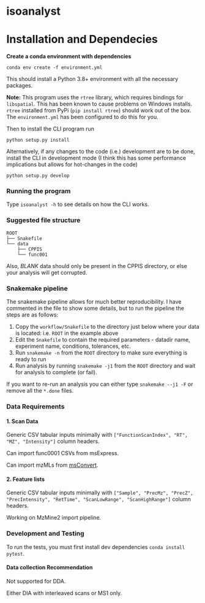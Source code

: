# isoanalyst

# Installation and Dependecies

**Create a conda environment with dependencies**

`conda env create -f environment.yml`

This should install a Python 3.8+ environment with all the necessary packages. 

__Note:__ This program uses the `rtree` library, which requires bindings
for `libspatial`. This has been known to cause problems on Windows installs. `rtree` installed from PyPi (`pip install rtree`) should work out of the box. The `environment.yml` has been configured to do this for you.

Then to install the CLI program run

`python setup.py install`

Alternatively, if any changes to the code (i.e.) development are to be done, install the CLI in development mode (I think this has some performance implications but allows for hot-changes in the code)

`python setup.py develop`

### Running the program

Type `isoanalyst -h` to see details on how the CLI works.

### Suggested file structure

```
ROOT
├── Snakefile
└── data
    ├── CPPIS
    └── func001
```

Also, _BLANK_ data should only be present in the CPPIS directory, or else your analysis will get corrupted.

### Snakemake pipeline

The snakemake pipeline allows for much better reproducibility. I have commented in the file to show some details, but to run the pipeline the steps are as follows:

1. Copy the `workflow/Snakefile` to the directory just below where your data is located: i.e. `ROOT` in the example above
2. Edit the `Snakefile` to contain the required parameters - datadir name, experiment name, conditions, tolerances, etc.
3. Run `snakemake -n` from the `ROOT` directory to make sure everything is ready to run
4. Run analysis by running `snakemake -j1` from the `ROOT` directory and wait for analysis to complete (or fail).

If you want to re-run an analysis you can either type `snakemake --j1 -F` or remove all the `*.done` files.

### Data Requirements

#### 1. Scan Data

Generic CSV tabular inputs minimally with `["FunctionScanIndex", "RT", "MZ", "Intensity"]` column headers.

Can import func0001 CSVs from msExpress.

Can import mzMLs from [msConvert](http://proteowizard.sourceforge.net/tools/msconvert.html).

#### 2. Feature lists

Generic CSV tabular inputs minimally with `["Sample", "PrecMz", "PrecZ", "PrecIntensity", "RetTime", "ScanLowRange", "ScanHighRange"]` column headers.

Working on MzMine2 import pipeline.

### Development and Testing

To run the tests, you must first install dev dependencies `conda install pytest`.


#### Data collection Recommendation

Not supported for DDA.

Either DIA with interleaved scans or MS1 only.